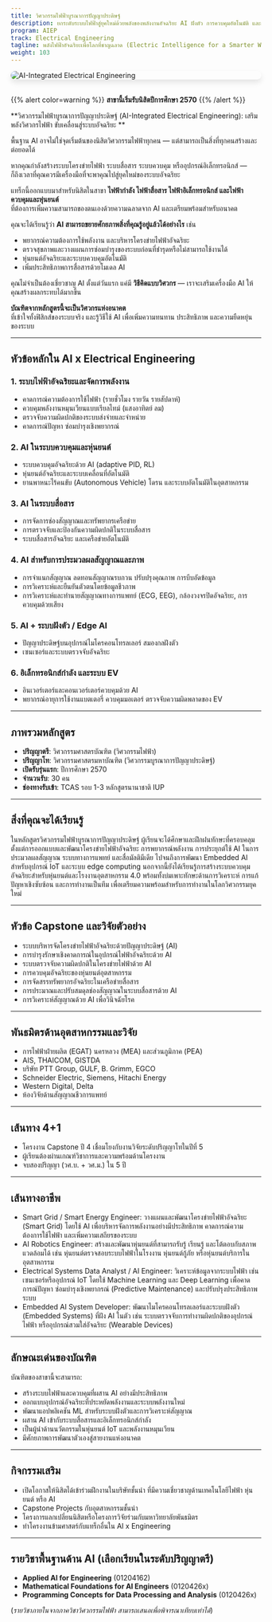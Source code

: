 ```yaml
---
title: วิศวกรรมไฟฟ้าบูรณาการปัญญาประดิษฐ์
description: ยกระดับระบบไฟฟ้าสู่ยุคใหม่ด้วยพลังของพลังงานอัจฉริยะ AI ฝังตัว การควบคุมอัตโนมัติ และการสื่อสารอัจฉริย
program: AIEP
track: Electrical Engineering
tagline: พลังไฟฟ้าอัจฉริยะเพื่อโลกที่ชาญฉลาด (Electric Intelligence for a Smarter World.)
weight: 103
---
```


<img src="/img/banners/electrical-hero-new.png"
     alt="AI-Integrated Electrical Engineering"
     style="max-width: 100%; height: auto; margin: 0 0 2rem 0; border-radius: 1rem; box-shadow: 0 6px 12px rgba(0,0,0,0.1); display: block;" />

{{% alert color=warning %}}
**สาขานี้เริ่มรับนิสิตปีการศึกษา 2570**
{{% /alert %}}

**วิศวกรรมไฟฟ้าบูรณาการปัญญาประดิษฐ์ (AI-Integrated Electrical Engineering): เสริมพลังวิศวกรไฟฟ้า ขับเคลื่อนสู่ระบบอัจฉริยะ **

พื้นฐาน AI อาจไม่ใช่จุดเริ่มต้นของนิสิตวิศวกรรมไฟฟ้าทุกคน — แต่สามารถเป็นสิ่งที่ทุกคนสร้างและต่อยอดได้

หากคุณกำลังสร้างระบบโครงข่ายไฟฟ้า ระบบสื่อสาร ระบบควบคุม หรืออุปกรณ์อิเล็กทรอนิกส์ —  
ก็ถึงเวลาที่คุณควรมีเครื่องมือที่จะพาคุณไปสู่ยุคใหม่ของระบบอัจฉริยะ

แทร็กนี้ออกแบบมาสำหรับนิสิตในสาขา **ไฟฟ้ากำลัง ไฟฟ้าสื่อสาร ไฟฟ้าอิเล็กทรอนิกส์ และไฟฟ้าควบคุมและหุ่นยนต์**  
ที่ต้องการเพิ่มความสามารถของตนเองด้วยความฉลาดจาก AI และเตรียมพร้อมสำหรับอนาคต

คุณจะได้เรียนรู้ว่า **AI สามารถขยายศักยภาพสิ่งที่คุณรู้อยู่แล้วได้อย่างไร** เช่น

- พยากรณ์ความต้องการใช้พลังงาน และบริหารโครงข่ายไฟฟ้าอัจฉริยะ  
- ตรวจสุขภาพและวางแผนการซ่อมบำรุงของระบบก่อนที่ชำรุดหรือไม่สามารถใช้งานได้  
- หุ่นยนต์อัจฉริยะและระบบควบคุมอัตโนมัติ  
- เพิ่มประสิทธิภาพการสื่อสารด้วยโมเดล AI


คุณไม่จำเป็นต้องเชี่ยวชาญ AI ตั้งแต่วันแรก
แค่มี **วิธีคิดแบบวิศวกร** — เราจะเสริมเครื่องมือ AI ให้คุณสร้างผลกระทบได้มากขึ้น

**บัณฑิตจากหลักสูตรนี้จะเป็นวิศวกรแห่งอนาคต**  
ที่เข้าใจทั้งฟิสิกส์ของระบบจริง และรู้วิธีใช้ AI เพื่อเพิ่มความทนทาน ประสิทธิภาพ และความยืดหยุ่นของระบบ

---

##  หัวข้อหลักใน AI x Electrical Engineering

### 1. ระบบไฟฟ้าอัจฉริยะและจัดการพลังงาน

- คาดการณ์ความต้องการใช้ไฟฟ้า  (รายชั่วโมง รายวัน รายสัปดาห์)  
- ควบคุมพลังงานหมุนเวียนแบบเรียลไทม์ (แสงอาทิตย์ ลม)  
- ตรวจจับความผิดปกติของระบบส่งจ่ายและจำหน่าย 
- คาดการณ์ปัญหา ซ่อมบำรุงเชิงพยากรณ์ 

### 2. AI ในระบบควบคุมและหุ่นยนต์

- ระบบควบคุมอัจฉริยะด้วย AI (adaptive PID, RL)  
- หุ่นยนต์อัจฉริยะและระบบเคลื่อนที่อัตโนมัติ  
- ยานพาหนะไร้คนขับ (Autonomous Vehicle) โดรน และระบบอัตโนมัติในอุตสาหกรรม

### 3. AI ในระบบสื่อสาร

- การจัดการช่องสัญญาณและทรัพยากรเครือข่าย 
- การตรวจจับและป้องกันความผิดปกติในระบบสื่อสาร 
- ระบบสื่อสารอัจฉริยะ และเครือข่ายอัตโนมัติ

### 4. AI สำหรับการประมวลผลสัญญาณและภาพ

- การจำแนกสัญญาณ ลดทอนสัญญาณรบกวน ปรับปรุงคุณภาพ การบีบอัดข้อมูล
- การวิเคราะห์และยืนยันตัวตนโดยข้อมูลชีวภาพ
- การวิเคราะห์และทำนายสัญญาณทางการแพทย์ (ECG, EEG), กล้องวงจรปิดอัจฉริยะ, การควบคุมด้วยเสียง

### 5. AI + ระบบฝังตัว / Edge AI

- ปัญญาประดิษฐ์บนอุปกรณ์ไมโครคอนโทรลเลอร์ สมองกลฝังตัว
- เซนเซอร์และระบบตรวจจับอัจฉริยะ  

### 6. อิเล็กทรอนิกส์กำลัง และระบบ EV

- อินเวอร์เตอร์และคอนเวอร์เตอร์ควบคุมด้วย AI  
- พยากรณ์อายุการใช้งานแบตเตอรี่ ควบคุมมอเตอร์ ตรวจจับความผิดพลาดของ EV

---

##  ภาพรวมหลักสูตร

-  **ปริญญาตรี**: วิศวกรรมศาสตรบัณฑิต (วิศวกรรมไฟฟ้า)  
-  **ปริญญาโท**: วิศวกรรมศาสตรมหาบัณฑิต (วิศวกรรมบูรณาการปัญญาประดิษฐ์)  
-  **เปิดรับรุ่นแรก**: ปีการศึกษา 2570  
-  **จำนวนรับ**: 30 คน  
-  **ช่องทางรับเข้า**: TCAS รอบ 1-3 หลักสูตรนานาชาติ IUP  


---

##  สิ่งที่คุณจะได้เรียนรู้

ในหลักสูตรวิศวกรรมไฟฟ้าบูรณาการปัญญาประดิษฐ์ ผู้เรียนจะได้ศึกษาและฝึกฝนทักษะที่ครอบคลุมตั้งแต่การออกแบบและพัฒนาโครงข่ายไฟฟ้าอัจฉริยะ การพยากรณ์พลังงาน การประยุกต์ใช้ AI ในการประมวลผลสัญญาณ ระบบทางการแพทย์ และสื่อมัลติมีเดีย ไปจนถึงการพัฒนา Embedded AI สำหรับอุปกรณ์ IoT และระบบ edge computing นอกจากนี้ยังได้เรียนรู้การสร้างระบบควบคุมอัจฉริยะสำหรับหุ่นยนต์และโรงงานอุตสาหกรรม 4.0 พร้อมทั้งบ่มเพาะทักษะด้านการวิเคราะห์ การแก้ปัญหาเชิงซับซ้อน และการทำงานเป็นทีม เพื่อเตรียมความพร้อมสำหรับการทำงานในโลกวิศวกรรมยุคใหม่

---

##  หัวข้อ Capstone และวิจัยตัวอย่าง

- ระบบบริหารจัดโครงข่ายไฟฟ้าอัจฉริยะด้วยปัญญาประดิษฐ์ (AI) 
- การบำรุงรักษาเชิงคาดการณ์ในอุปกรณ์ไฟฟ้าอัจฉริยะด้วย AI  
- ระบบตรวจจับความผิดปกติในโครงข่ายไฟฟ้าด้วย AI  
- การควบคุมอัจฉริยะของหุ่นยนต์อุตสาหกรรม  
- การจัดสรรทรัพยากรอัจฉริยะในเครือข่ายสื่อสาร
- การประมาณและปรับสมดุลช่องสัญญาณในระบบสื่อสารด้วย AI
- การวิเคราะห์สัญญาณด้วย AI เพื่อวินิจฉัยโรค

---

##  พันธมิตรด้านอุตสาหกรรมและวิจัย

- การไฟฟ้าฝ่ายผลิต (EGAT) นครหลวง (MEA) และส่วนภูมิภาค (PEA)
- AIS, THAICOM, GISTDA
- บริษัท PTT Group, GULF, B. Grimm, EGCO
- Schneider Electric, Siemens, Hitachi Energy
- Western Digital, Delta
- ห้องวิจัยด้านสัญญาณชีวการแพทย์  

---

##  เส้นทาง 4+1

- โครงงาน Capstone ปี 4 เชื่อมโยงกับงานวิจัยระดับปริญญาโทในปีที่ 5  
- ผู้เรียนต้องผ่านเกณฑ์วิชาการและความพร้อมด้านโครงงาน  
- จบสองปริญญา (วศ.บ. + วศ.ม.) ใน 5 ปี

---

##  เส้นทางอาชีพ

- Smart Grid / Smart Energy Engineer: วางแผนและพัฒนาโครงข่ายไฟฟ้าอัจฉริยะ (Smart Grid) โดยใช้ AI เพื่อบริหารจัดการพลังงานอย่างมีประสิทธิภาพ คาดการณ์ความต้องการใช้ไฟฟ้า และเพิ่มความเสถียรของระบบ
- AI Robotics Engineer: สร้างและพัฒนาหุ่นยนต์ที่สามารถรับรู้ เรียนรู้ และโต้ตอบกับสภาพแวดล้อมได้ เช่น หุ่นยนต์ตรวจสอบระบบไฟฟ้าในโรงงาน หุ่นยนต์กู้ภัย หรือหุ่นยนต์บริการในอุตสาหกรรม
- Electrical Systems Data Analyst / AI Engineer: วิเคราะห์ข้อมูลจากระบบไฟฟ้า เช่น เซนเซอร์หรืออุปกรณ์ IoT โดยใช้ Machine Learning และ Deep Learning เพื่อคาดการณ์ปัญหา ซ่อมบำรุงเชิงพยากรณ์ (Predictive Maintenance) และปรับปรุงประสิทธิภาพระบบ
- Embedded AI System Developer: พัฒนาไมโครคอนโทรลเลอร์และระบบฝังตัว (Embedded Systems) ที่ฝัง AI ในตัว เช่น ระบบตรวจจับการทำงานผิดปกติของอุปกรณ์ไฟฟ้า หรืออุปกรณ์สวมใส่อัจฉริยะ (Wearable Devices)

---

##  ลักษณะเด่นของบัณฑิต

บัณฑิตของสาขานี้จะสามารถ:

- สร้างระบบไฟฟ้าและควบคุมที่ผสาน AI อย่างมีประสิทธิภาพ  
- ออกแบบอุปกรณ์อัจฉริยะที่ประหยัดพลังงานและระบบพลังงานใหม่  
- พัฒนาแอปพลิเคชัน ML สำหรับระบบฝังตัวและการวิเคราะห์สัญญาณ  
- ผสาน AI เข้ากับระบบสื่อสารและอิเล็กทรอนิกส์กำลัง
- เป็นผู้นำด้านนวัตกรรมในหุ่นยนต์ IoT และพลังงานหมุนเวียน
- มีศักยภาพการพัฒนาตัวเองสู่สายงานแห่งอนาคต


---

##  กิจกรรมเสริม

- เปิดโอกาสให้นิสิตได้เข้าร่วมฝึกงานในบริษัทชั้นนำ ที่มีความเชี่ยวชาญด้านเทคโนโลยีไฟฟ้า หุ่นยนต์ หรือ AI 
- Capstone Projects กับอุตสาหกรรมชั้นนำ 
- โครงการแลกเปลี่ยนนิสิตหรือโครงการวิจัยร่วมกับมหาวิทยาลัยพันธมิตร 
- ทำโครงงานข้ามศาสตร์กับแทร็กอื่นใน AI x Engineering

---

##  รายวิชาพื้นฐานด้าน AI (เลือกเรียนในระดับปริญญาตรี)

- **Applied AI for Engineering** (01204162)  
- **Mathematical Foundations for AI Engineers** (0120426x)  
- **Programming Concepts for Data Processing and Analysis** (0120426x)

(*รายวิชาภายในจากภาควิชาวิศวกรรมไฟฟ้า สามารถเสนอเพื่อพิจารณาเทียบเท่าได้*)

